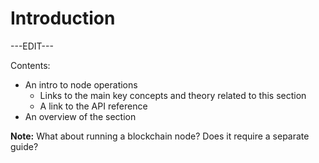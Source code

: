 ﻿---
sidebar_position: 1
---

# Introduction

---EDIT---

Contents:

- An intro to node operations
	- Links to the main key concepts and theory related to this section
	- A link to the API reference
- An overview of the section

**Note:** What about running a blockchain node? Does it require a separate guide?